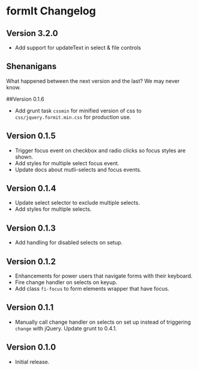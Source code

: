 # formIt Changelog

## Version 3.2.0

- Add support for updateText in select & file controls


## Shenanigans

What happened between the next version and the last? We may never know.


##Version 0.1.6

- Add grunt task `cssmin` for minified version of css to `css/jquery.formit.min.css` for production use.


## Version 0.1.5

- Trigger focus event on checkbox and radio clicks so focus styles are shown.
- Add styles for multiple select focus event.
- Update docs about mutli-selects and focus events.


## Version 0.1.4

- Update select selector to exclude multiple selects.
- Add styles for multiple selects.


## Version 0.1.3

 - Add handling for disabled selects on setup.


## Version 0.1.2

- Enhancements for power users that navigate forms with their keyboard.
- Fire change handler on selects on keyup.
- Add class `fi-focus` to form elements wrapper that have focus.


## Version 0.1.1

 - Manually call change handler on selects on set up instead of triggering `change` with jQuery. Update grunt to 0.4.1.


## Version 0.1.0

 - Initial release.

